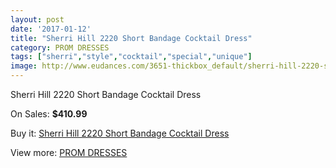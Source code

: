 ```yaml
---
layout: post
date: '2017-01-12'
title: "Sherri Hill 2220 Short Bandage Cocktail Dress"
category: PROM DRESSES
tags: ["sherri","style","cocktail","special","unique"]
image: http://www.eudances.com/3651-thickbox_default/sherri-hill-2220-short-bandage-cocktail-dress.jpg
---
```

Sherri Hill 2220 Short Bandage Cocktail Dress

On Sales: **$410.99**
<a href="https://www.eudances.com/en/prom-dresses/1222-sherri-hill-2220-short-bandage-cocktail-dress.html"><amp-img layout="responsive" width="600" height="600" src="//www.eudances.com/3651-thickbox_default/sherri-hill-2220-short-bandage-cocktail-dress.jpg" alt="Sherri Hill 2220 Short Bandage Cocktail Dress 0" /></a>
<a href="https://www.eudances.com/en/prom-dresses/1222-sherri-hill-2220-short-bandage-cocktail-dress.html"><amp-img layout="responsive" width="600" height="600" src="//www.eudances.com/3652-thickbox_default/sherri-hill-2220-short-bandage-cocktail-dress.jpg" alt="Sherri Hill 2220 Short Bandage Cocktail Dress 1" /></a>

Buy it: [Sherri Hill 2220 Short Bandage Cocktail Dress](https://www.eudances.com/en/prom-dresses/1222-sherri-hill-2220-short-bandage-cocktail-dress.html "Sherri Hill 2220 Short Bandage Cocktail Dress")

View more: [PROM DRESSES](https://www.eudances.com/en/13-prom-dresses "PROM DRESSES")